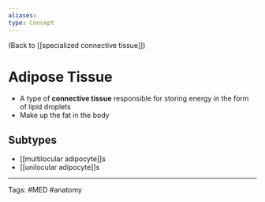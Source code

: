 ```yaml
---
aliases: 
type: Concept
---
```


(Back to [[specialized connective tissue]])

# Adipose Tissue

- A type of **connective tissue** responsible for storing energy in the form of lipid droplets
- Make up the fat in the body
## Subtypes
- [[multilocular adipocyte]]s
- [[unilocular adipocyte]]s

---
Tags: #MED #anatomy 